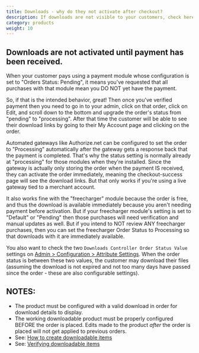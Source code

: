 ```yaml
---
title: Downloads - why do they not activate after checkout? 
description: If downloads are not visible to your customers, check here
category: products
weight: 10
---
```


## Downloads are not activated until payment has been received.

When your customer pays using a payment module whose configuration is set to "Orders Status: Pending", it means you've requested that all purchases with that module mean you DO NOT yet have the payment.

So, if that is the intended behavior, great! Then once you've verified payment then you need to go in to your admin, click on that order, click on Edit, and scroll down to the bottom and upgrade the order's status from "pending" to "processing". After that time the customer will be able to see their download links by going to their My Account page and clicking on the order.

Automated gateways like Authorize.net can be configured to set the order to "Processing" automatically after the gateway gets a response back that the payment is completed. That's why the status setting is normally already at "processing" for those modules when they're installed. Since the gateway is actually only storing the order when the payment IS received, they can activate the order immediately, meaning the checkout-success page will see the download links. But that only works if you're using a live gateway tied to a merchant account.

It also works fine with the "freecharger" module because the order is free, and thus the download is available immediately because you aren't needing payment before activation. But if your freecharger module's setting is set to "Default" or "Pending" then those purchases will need verification and manual updates as well.
But if you intend to NOT review ANY freecharger purchases, then you can set the freecharger Order Status to Processing so that downloads with it are immediately available.

You also want to check the two `Downloads Controller Order Status Value` settings on [Admin > Configuration > Attribute Settings](/user/admin_pages/configuration/configuration_attributesettings/).  When the order status is between these two values, the customer may download their files (assuming the download is not expired and not too many days have passed since the order - these are also configurable settings). 

## NOTES:
- The product must be configured with a valid download in order for download details to display.
- The working downloadable product must be properly configured BEFORE the order is placed. Edits made to the product *after* the order is placed will not get applied to previous orders.
- See: [How to create downloadable items](/user/products/downloadable/)
- See: [Verifying downloadable items](/user/products/downloadable_verifying/)

